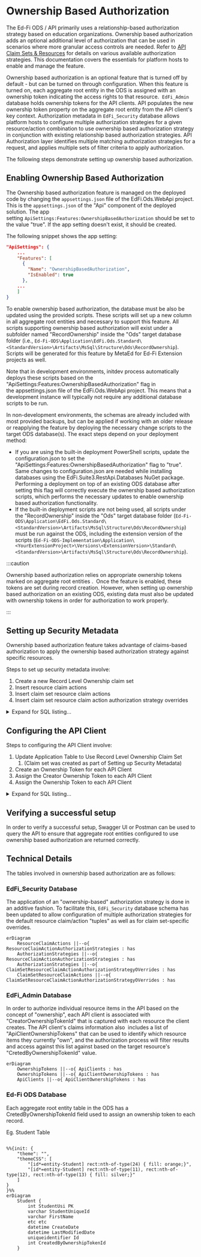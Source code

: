 # Ownership Based Authorization

The Ed-Fi ODS / API primarily uses a relationship-based authorization strategy
based on education organizations. Ownership based authorization adds an optional
additional level of authorization that can be used in scenarios where more
granular access controls are needed. Refer to [API Claim Sets &
Resources](../security/api-claim-sets-resources.md)
for details on various available authorization strategies. This documentation
covers the essentials for platform hosts to enable and manage the feature.

Ownership based authorization is an optional feature that is turned off by
default - but can be turned on through configuration. When this feature is
turned on, each aggregate root entity in the ODS is assigned with an ownership
token indicating the access rights to that resource.  `EdFi_Admin` database holds
ownership tokens for the API clients. API populates the new ownership token
property on the aggregate root entity from the API client's key context.
Authorization metadata in `EdFi_Security` database allows platform hosts to
configure multiple authorization strategies for a given resource/action
combination to use ownership based authorization strategy in conjunction with
existing relationship based authorization strategies. API Authorization layer
identifies multiple matching authorization strategies for a request, and applies
multiple sets of filter criteria to apply authorization.

The following steps demonstrate setting up ownership based authorization.

## Enabling Ownership Based Authorization

The Ownership based authorization feature is managed on the deployed code by
changing the `appsettings.json` file of the EdFi.Ods.WebApi project. This is
the `appsettings.json` of the "Api" component of the deployed solution. The app
setting `ApiSettings:Features:OwnershipBasedAuthorization` should be set to the
value "true". If the app setting doesn't exist, it should be created.

The following snippet shows the app setting:

```json
"ApiSettings": {
    ...
    "Features": [
      {
        "Name": "OwnershipBasedAuthorization",
        "IsEnabled": true
      },
    ...
    ]
}
```

To enable ownership based authorization, the database must be also be updated
using the provided scripts. These scripts will set up a new column in all
aggregate root entities and necessary to support this feature. All scripts
supporting ownership based authorization will exist under a subfolder named
"RecordOwnership" inside the "Ods" target database folder (i.e.,
`Ed-Fi-ODS\Application\EdFi.Ods.Standard\<StandardVersion>\Artifacts\MsSql\Structure\Ods\RecordOwnership`).
Scripts will be generated for this feature by MetaEd for Ed-Fi Extension
projects as well.

Note that in development environments, initdev process automatically deploys
these scripts based on the "ApiSettings:Features:OwnershipBasedAuthorization"
flag in the appsettings.json file of the EdFi.Ods.WebApi project. This means
that a development instance will typically not require any additional database
scripts to be run.

In non-development environments, the schemas are already included with most
provided backups, but can be applied if working with an older release or
reapplying the feature by deploying the necessary change scripts to the target
ODS database(s). The exact steps depend on your deployment method:

* If you are using the built-in deployment PowerShell scripts, update the
    configuration.json to set the
    "ApiSettings:Features:OwnershipBasedAuthorization" flag to "true". Same
    changes to configuration.json are needed while installing databases using
    the EdFi.Suite3.RestApi.Databases NuGet package. Performing a deployment on
    top of an existing ODS database after setting this flag will correctly
    execute the ownership based authorization scripts, which performs the
    necessary updates to enable ownership based authorization functionality.
* If the built-in deployment scripts are not being used, all scripts under the
    "RecordOwnership" inside the "Ods" target database folder
    (`Ed-Fi-ODS\Application\EdFi.Ods.Standard\<StandardVersion>\Artifacts\MsSql\Structure\Ods\RecordOwnership`)
    must be run against the ODS, including the extension version of the scripts
    (`Ed-Fi-ODS-Implementation\Application\<YourExtensionProject>\Versions\<ExtensionVersion>\Standard\<StandardVersion>\Artifacts\MsSql\Structure\Ods\RecordOwnership`).

:::caution

Ownership based authorization relies on appropriate ownership
tokens marked on aggregate root entities .  Once the feature is enabled, these
tokens are set during record creation. However, when setting up ownership
based authorization on an existing ODS, existing data must also be updated
with ownership tokens in order for authorization to work properly.

:::

## Setting up Security Metadata

Ownership based authorization feature takes advantage of claims-based
authorization to apply the ownership based authorization strategy against
specific resources.

Steps to set up security metadata involve:

1. Create a new Record Level Ownership claim set
2. Insert resource claim actions
3. Insert claim set resource claim actions
4. Insert claim set resource claim action authorization strategy overrides

<details>
<summary>Expand for SQL listing...</summary>

```sql
USE EdFi_Security
GO

DECLARE @ActionNames nvarchar(500)
DECLARE @ApplicationName NVARCHAR(MAX)
DECLARE @ApplicationId INT
DECLARE @AuthorizationStrategyName NVARCHAR(255)
DECLARE @AuthorizationStrategyId INT
DECLARE @ClaimName NVARCHAR(850)
DECLARE @ClaimSetName NVARCHAR(255)
DECLARE @ClaimSetId INT
DECLARE @ResourceClaimId INT

-- Set the actions to authorize
SET @ActionNames = 'read, update, delete'

-- Set the application to create the claim set for
SET @ApplicationName = 'Ed-Fi ODS API'

-- Set the authorization strategy
SET @AuthorizationStrategyName = 'OwnershipBased';

-- Set the resource claim name to authorize
SET @ClaimName = 'http://ed-fi.org/ods/identity/claims/student'

-- Set the claim set name to create
SET @ClaimSetName = 'Record Level Ownership'

SELECT @ApplicationId = ApplicationId FROM Applications WHERE ApplicationName = @ApplicationName
SELECT @AuthorizationStrategyId = AuthorizationStrategyId FROM AuthorizationStrategies WHERE AuthorizationStrategyName = @AuthorizationStrategyName
SELECT @ResourceClaimId = ResourceClaimId FROM ResourceClaims Where ClaimName = @ClaimName

-- Create a new claim set
INSERT INTO ClaimSets (ClaimSetName, Application_ApplicationId)
SELECT @ClaimSetName, @ApplicationId

SELECT @ClaimSetId = ClaimSetId FROM ClaimSets WHERE ClaimSetName = @ClaimSetName

-- Insert resource claim actions INSERT INTO ResourceClaimActions(ResourceClaimId, ActionId)
SELECT @ResourceClaimId, a.ActionID
FROM Actions a
WHERE a.ActionName IN(
    SELECT TRIM(value)
    FROM STRING_SPLIT(@actionNames, ',')
)
AND NOT EXISTS(
 SELECT 1
 FROM ResourceClaimActions rca
 WHERE rca.ResourceClaimID = @ResourceClaimId
 AND rca.ActionId = a.ActionId
)

-- Insert claim set resource claim actions
INSERT INTO ClaimSetResourceClaimActions(ClaimSetId, ResourceClaimId, ActionId)
SELECT  @ClaimSetId, rc.ResourceClaimId, a.actionId
FROM ResourceClaimActions rca
JOIN ResourceClaims rc on rc.ResourceClaimId = rca.ResourceClaimId
JOIN Actions a on a.ActionId = rca.ActionId
WHERE  rca.ResourceClaimId = @ResourceClaimId

-- Insert claim set resource claim action authorization strategy overrides
INSERT INTO ClaimSetResourceClaimActionAuthorizationStrategyOverrides(ClaimSetResourceClaimActionId, AuthorizationStrategyId)
SELECT csrca.ClaimSetResourceClaimActionId, @AuthorizationStrategyId
FROM ClaimSetResourceClaimActions csrca
WHERE csrca.ResourceClaimId = @ResourceClaimId
```

</details>

## Configuring the API Client

Steps to configuring the API Client involve:

1. Update Application Table to Use Record Level Ownership Claim Set
    1. (Claim set was created as part of Setting up Security Metadata)
2. Create an Ownership Token for each API Client
3. Assign the Creator Ownership Token to each API Client
4. Assign the Ownership Token to each API Client

<details>
<summary>Expand for SQL listing...</summary>

```sql
USE EdFi_Admin
GO

DECLARE @ClaimSetName NVARCHAR(255)
DECLARE @ApplicationName NVARCHAR(MAX)

SET @ClaimSetName = 'Ownership Based'
SET @ApplicationName = 'Default Sandbox Application Sample'

UPDATE Applications
SET ClaimSetName = @ClaimSetName
WHERE ApplicationName = @ApplicationName

INSERT INTO OwnershipTokens(Description)
SELECT client.[Name] + ' Ownership Token'
FROM Applications a
JOIN ApiClients client ON client.Application_ApplicationId = a.ApplicationId
WHERE a.ApplicationName = @ApplicationName

UPDATE ac
SET ac.CreatorOwnershipTokenId_OwnershipTokenId = ot.OwnershipTokenId
FROM OwnershipTokens ot
JOIN ApiClients ac ON ot.Description LIKE ac.[Name] + '%'
WHERE ac.CreatorOwnershipTokenId_OwnershipTokenId IS NULL

INSERT INTO ApiClientOwnershipTokens(ApiClient_ApiClientId, OwnershipToken_OwnershipTokenId)
SELECT ApiClientId, CreatorOwnershipTokenId_OwnershipTokenId
FROM Applications a
JOIN ApiClients client ON client.Application_ApplicationId = a.ApplicationId
WHERE a.ApplicationName = @ApplicationName
```

</details>

## Verifying a successful setup

In order to verify a successful setup, Swagger UI or Postman can be used to
query the API to ensure that aggregate root entities configured to use ownership
based authorization are returned correctly.

## Technical Details

The tables involved in ownership based authorization are as follows:

### EdFi_Security Database

The application of an "ownership-based" authorization strategy is done in an
additive fashion. To facilitate this, `EdFi_Security` database schema has been
updated to allow configuration of multiple authorization strategies for the
default resource claim/action "tuples" as well as for claim set-specific
overrides.

```mermaid
erDiagram
    ResourceClaimActions ||--o{ ResourceClaimActionAuthorizationStrategies : has
    AuthorizationStrategies ||--o{ ResourceClaimActionAuthorizationStrategies : has
    AuthorizationStrategies ||--o{ ClaimSetResourceClaimActionAuthorizationStrategyOVerrides : has
    ClaimSetResourceClaimActions ||--o{ ClaimSetResourceClaimActionAuthorizationStrategyOVerrides : has
```

### EdFi_Admin Database

In order to authorize individual resource items in the API based on the concept
of "ownership", each API client is associated with "CreatorOwnershipTokenId"
that is captured with each resource the client creates. The API client's claims
information also  includes a list of "ApiClientOwnershipTokens" that can be used
to identify which resource items they currently "own", and the authorization
process will filter results and access against this list against based on the
target resource's "CretedByOwnershipTokenId" value.

```mermaid
erDiagram
    OwnershipTokens ||--o{ ApiClients : has
    OwnershipTokens ||--o{ ApiClientOwnershipTokens : has
    ApiClients ||--o{ ApiClientOwnershipTokens : has
```

### Ed-Fi ODS Database

Each aggregate root entity table in the ODS has a CretedByOwnershipTokenId field
used to assign an ownership token to each record.

Eg. Student Table

```mermaid

%%{init: {
    "theme": "",
    "themeCSS": [
        "[id*=entity-Student] rect:nth-of-type(24) { fill: orange;}",
        "[id*=entity-Student] rect:nth-of-type(11), rect:nth-of-type(12), rect:nth-of-type(13) { fill: silver;}"
    ]
}
}%%
erDiagram
    Student {
        int StudentUsi PK
        varchar StudentUniqueId
        varchar FirstName
        etc etc
        datetime CreateDate
        datetime LastModifiedDate
        uniqueidentifier Id
        int CreatedByOwnershipTokenId
    }
```
